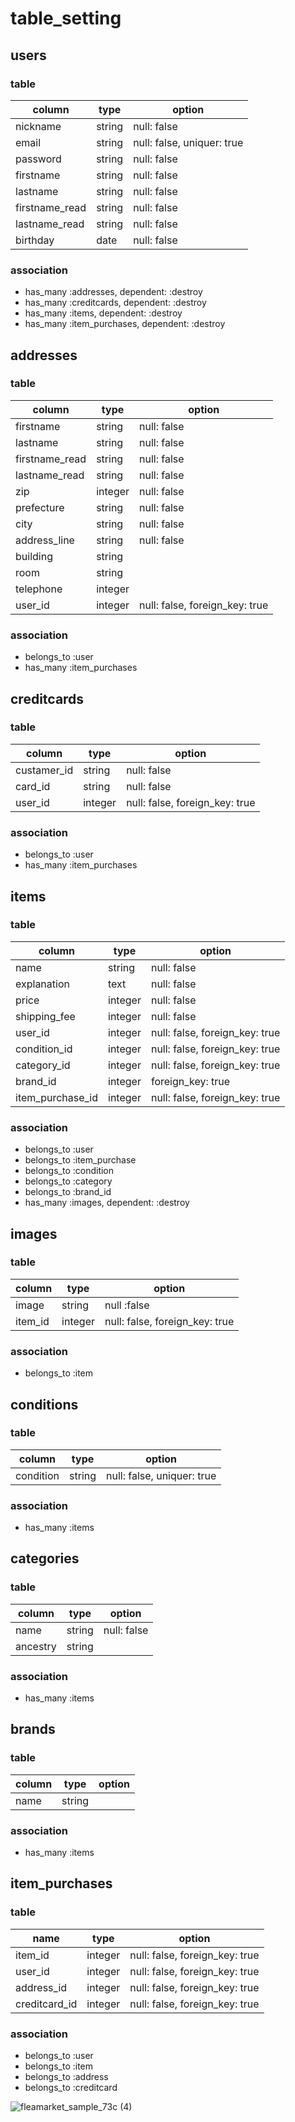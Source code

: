 # table_setting

## users

### table

| column         | type   | option                     |
| -------------- | ------ | -------------------------- |
| nickname       | string | null: false                |
| email          | string | null: false, uniquer: true |
| password       | string | null: false                |
| firstname      | string | null: false                |
| lastname       | string | null: false                |
| firstname_read | string | null: false                |
| lastname_read  | string | null: false                |
| birthday       | date   | null: false                |

### association

- has_many :addresses, dependent: :destroy
- has_many :creditcards, dependent: :destroy
- has_many :items, dependent: :destroy
- has_many :item_purchases, dependent: :destroy

## addresses

### table

| column         | type    | option                         |
| -------------- | ------- | ------------------------------ |
| firstname      | string  | null: false                    |
| lastname       | string  | null: false                    |
| firstname_read | string  | null: false                    |
| lastname_read  | string  | null: false                    |
| zip            | integer | null: false                    |
| prefecture     | string  | null: false                    |
| city           | string  | null: false                    |
| address_line   | string  | null: false                    |
| building       | string  |                                |
| room           | string  |                                |
| telephone      | integer |                                |
| user_id        | integer | null: false, foreign_key: true |

### association

- belongs_to :user
- has_many :item_purchases

## creditcards

### table

| column           | type       | option                                  |
| ---------------- | ---------- | --------------------------------------- |
| custamer_id      | string     | null: false                             |
| card_id          | string     | null: false                             |
| user_id          | integer    | null: false, foreign_key: true          |

### association

- belongs_to :user
- has_many :item_purchases

## items

### table

| column              | type    | option                         |
| ------------------- | ------- | ------------------------------ |
| name                | string  | null: false                    |
| explanation         | text    | null: false                    |
| price               | integer | null: false                    |
| shipping_fee        | integer | null: false                    |
| user_id             | integer | null: false, foreign_key: true |
| condition_id        | integer | null: false, foreign_key: true |
| category_id         | integer | null: false, foreign_key: true |
| brand_id            | integer | foreign_key: true              |
| item_purchase_id    | integer | null: false, foreign_key: true |

### association

- belongs_to :user
- belongs_to :item_purchase
- belongs_to :condition
- belongs_to :category
- belongs_to :brand_id
- has_many :images, dependent: :destroy

## images

### table

| column  | type    | option                         |
| ------- | ------- | ------------------------------ |
| image   | string  | null :false                    |
| item_id | integer | null: false, foreign_key: true |

### association

- belongs_to :item

## conditions

### table

| column    | type   | option                     |
| --------- | ------ | -------------------------- |
| condition | string | null: false, uniquer: true |

### association

- has_many :items

## categories

### table

| column   | type   | option      |
| -------- | ------ | ----------- |
| name     | string | null: false |
| ancestry | string |             |
### association

- has_many :items

## brands

### table

| column   | type   | option      |
| -------- | ------ | ----------- |
| name     | string |             |
### association

- has_many :items

## item_purchases

### table

| name          | type    | option                         |
| ------------- | ------- | ------------------------------ |
| item_id       | integer | null: false, foreign_key: true |
| user_id       | integer | null: false, foreign_key: true |
| address_id    | integer | null: false, foreign_key: true |
| creditcard_id | integer | null: false, foreign_key: true |

### association

- belongs_to :user
- belongs_to :item
- belongs_to :address
- belongs_to :creditcard

![fleamarket_sample_73c (4)](https://user-images.githubusercontent.com/64318733/85542287-e3496400-b653-11ea-8993-9ce79086ea54.jpg)